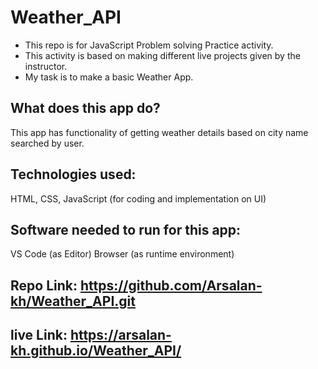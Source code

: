 # Weather_API

- This repo is for JavaScript Problem solving Practice activity.
- This activity is based on making different live projects given by the instructor.
- My task is to make a basic Weather App.

## What does this app do?
This app has functionality of getting weather details based on city name searched by user.
## Technologies used:
HTML, CSS, JavaScript (for coding and implementation on UI)
## Software needed to run for this app:
VS Code (as Editor)
Browser (as runtime environment)

## Repo Link: https://github.com/Arsalan-kh/Weather_API.git

## live Link: https://arsalan-kh.github.io/Weather_API/
